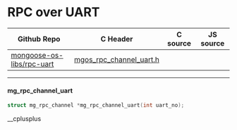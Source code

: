 # RPC over UART
| Github Repo | C Header | C source  | JS source |
| ----------- | -------- | --------  | ----------------- |
| [mongoose-os-libs/rpc-uart](https://github.com/mongoose-os-libs/rpc-uart) | [mgos_rpc_channel_uart.h](https://github.com/mongoose-os-libs/rpc-uart/tree/master/include/mgos_rpc_channel_uart.h) | &nbsp;  | &nbsp;         |




 ----- 
#### mg_rpc_channel_uart

```c
struct mg_rpc_channel *mg_rpc_channel_uart(int uart_no);
```
 __cplusplus 
